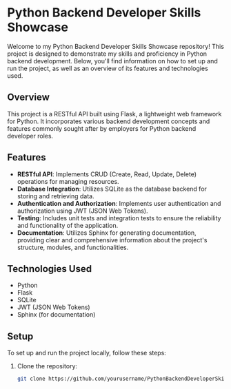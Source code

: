 # Python Backend Developer Skills Showcase

Welcome to my Python Backend Developer Skills Showcase repository! This project is designed to demonstrate my skills and proficiency in Python backend development. Below, you'll find information on how to set up and run the project, as well as an overview of its features and technologies used.

## Overview

This project is a RESTful API built using Flask, a lightweight web framework for Python. It incorporates various backend development concepts and features commonly sought after by employers for Python backend developer roles.

## Features

- **RESTful API**: Implements CRUD (Create, Read, Update, Delete) operations for managing resources.
- **Database Integration**: Utilizes SQLite as the database backend for storing and retrieving data.
- **Authentication and Authorization**: Implements user authentication and authorization using JWT (JSON Web Tokens).
- **Testing**: Includes unit tests and integration tests to ensure the reliability and functionality of the application.
- **Documentation**: Utilizes Sphinx for generating documentation, providing clear and comprehensive information about the project's structure, modules, and functionalities.

## Technologies Used

- Python
- Flask
- SQLite
- JWT (JSON Web Tokens)
- Sphinx (for documentation)

## Setup

To set up and run the project locally, follow these steps:

1. Clone the repository:
   ```bash
   git clone https://github.com/yourusername/PythonBackendDeveloperSkills.git